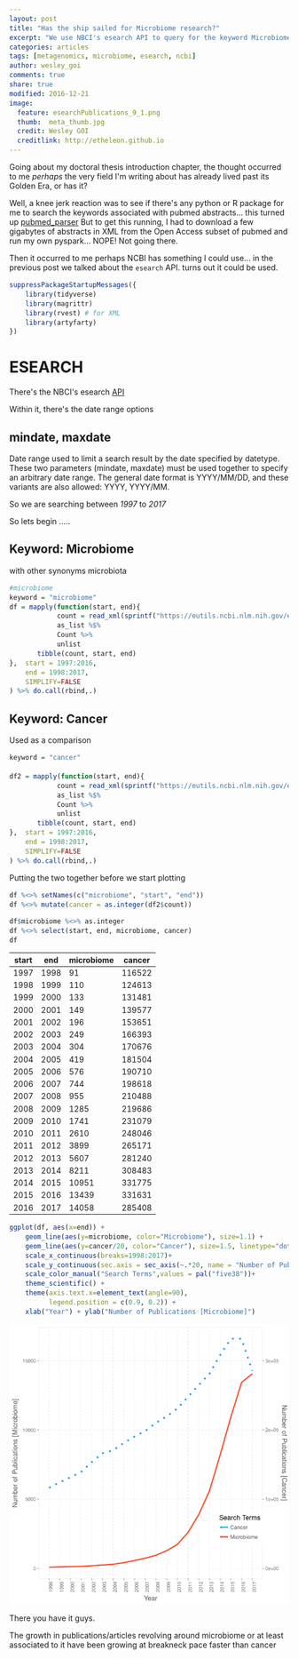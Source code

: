 ```yaml
---
layout: post
title: "Has the ship sailed for Microbiome research?"
excerpt: "We use NBCI's esearch API to query for the keyword Microbiome and the results are shocking"
categories: articles
tags: [metagenomics, microbiome, esearch, ncbi]
author: wesley_goi
comments: true
share: true
modified: 2016-12-21
image:
  feature: esearchPublications_9_1.png
  thumb:  meta_thumb.jpg
  credit: Wesley GOI
  creditlink: http://etheleon.github.io
---
```



Going about my doctoral thesis introduction chapter, the thought occurred to me _perhaps_ the very field I'm writing about has already lived past its Golden Era, or has it?

Well, a knee jerk reaction was to see if there's any python or R package for me to search the keywords associated with pubmed abstracts... this turned up [pubmed_parser](https://github.com/titipata/pubmed_parser/)
But to get this running, I had to download a few gigabytes of abstracts in XML from the Open Access subset of pubmed and run my own pyspark... NOPE! Not going there.

Then it occurred to me perhaps NCBI has something I could use... in the previous post we talked about the `esearch` API. turns out it could be used.

```R
suppressPackageStartupMessages({
    library(tidyverse)
    library(magrittr)
    library(rvest) # for XML
    library(artyfarty)
})
```

# ESEARCH

There's the NBCI's esearch [API](https://www.ncbi.nlm.nih.gov/books/NBK25499/)

Within it, there's the date range options

## mindate, maxdate

Date range used to limit a search result by the date specified by datetype. These two parameters (mindate, maxdate) must be used together to specify an arbitrary date range. The general date format is YYYY/MM/DD, and these variants are also allowed: YYYY, YYYY/MM.

So we are searching between _1997_ to _2017_

So lets begin .....

## Keyword: Microbiome

with other synonyms microbiota


```R
#microbiome
keyword = "microbiome"
df = mapply(function(start, end){
            count = read_xml(sprintf("https://eutils.ncbi.nlm.nih.gov/entrez/eutils/esearch.fcgi?db=pubmed&term=%s&mindate=%s&maxdate=%s", keyword, start, end)) %>%
            as_list %$%
            Count %>%
            unlist
       tibble(count, start, end)
},  start = 1997:2016, 
    end = 1998:2017,
    SIMPLIFY=FALSE
) %>% do.call(rbind,.)

```

## Keyword: Cancer

Used as a comparison


```R
keyword = "cancer"

df2 = mapply(function(start, end){
            count = read_xml(sprintf("https://eutils.ncbi.nlm.nih.gov/entrez/eutils/esearch.fcgi?db=pubmed&term=%s&mindate=%s&maxdate=%s", keyword, start, end)) %>%
            as_list %$%
            Count %>%
            unlist
       tibble(count, start, end)
},  start = 1997:2016, 
    end = 1998:2017,
    SIMPLIFY=FALSE
) %>% do.call(rbind,.)
```

Putting the two together before we start plotting


```R
df %<>% setNames(c("microbiome", "start", "end"))
df %<>% mutate(cancer = as.integer(df2$count))
```


```R
df$microbiome %<>% as.integer
df %<>% select(start, end, microbiome, cancer)
df
```


<table>
<thead><tr><th scope=col>start</th><th scope=col>end</th><th scope=col>microbiome</th><th scope=col>cancer</th></tr></thead>
<tbody>
	<tr><td>1997  </td><td>1998  </td><td>   91 </td><td>116522</td></tr>
	<tr><td>1998  </td><td>1999  </td><td>  110 </td><td>124613</td></tr>
	<tr><td>1999  </td><td>2000  </td><td>  133 </td><td>131481</td></tr>
	<tr><td>2000  </td><td>2001  </td><td>  149 </td><td>139577</td></tr>
	<tr><td>2001  </td><td>2002  </td><td>  196 </td><td>153651</td></tr>
	<tr><td>2002  </td><td>2003  </td><td>  249 </td><td>166393</td></tr>
	<tr><td>2003  </td><td>2004  </td><td>  304 </td><td>170676</td></tr>
	<tr><td>2004  </td><td>2005  </td><td>  419 </td><td>181504</td></tr>
	<tr><td>2005  </td><td>2006  </td><td>  576 </td><td>190710</td></tr>
	<tr><td>2006  </td><td>2007  </td><td>  744 </td><td>198618</td></tr>
	<tr><td>2007  </td><td>2008  </td><td>  955 </td><td>210488</td></tr>
	<tr><td>2008  </td><td>2009  </td><td> 1285 </td><td>219686</td></tr>
	<tr><td>2009  </td><td>2010  </td><td> 1741 </td><td>231079</td></tr>
	<tr><td>2010  </td><td>2011  </td><td> 2610 </td><td>248046</td></tr>
	<tr><td>2011  </td><td>2012  </td><td> 3899 </td><td>265171</td></tr>
	<tr><td>2012  </td><td>2013  </td><td> 5607 </td><td>281240</td></tr>
	<tr><td>2013  </td><td>2014  </td><td> 8211 </td><td>308483</td></tr>
	<tr><td>2014  </td><td>2015  </td><td>10951 </td><td>331775</td></tr>
	<tr><td>2015  </td><td>2016  </td><td>13439 </td><td>331631</td></tr>
	<tr><td>2016  </td><td>2017  </td><td>14058 </td><td>285408</td></tr>
</tbody>
</table>




```R
ggplot(df, aes(x=end)) +
    geom_line(aes(y=microbiome, color="Microbiome"), size=1.1) +
    geom_line(aes(y=cancer/20, color="Cancer"), size=1.5, linetype="dotted") +
    scale_x_continuous(breaks=1998:2017)+
    scale_y_continuous(sec.axis = sec_axis(~.*20, name = "Number of Publications [Cancer]"))+
    scale_color_manual("Search Terms",values = pal("five38"))+
    theme_scientific() +
    theme(axis.text.x=element_text(angle=90), 
          legend.position = c(0.9, 0.2)) +
    xlab("Year") + ylab("Number of Publications [Microbiome]")
```



![publications-with-keyword-microbiome](/images/esearchPublications_9_1.png)


There you have it guys.

The growth in publications/articles revolving around microbiome or at least associated to it have been growing at breakneck pace faster than cancer
